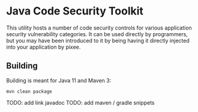 # Java Code Security Toolkit

This utility hosts a number of code security controls for various application security vulnerability categories. It can 
be used directly by programmers, but you may have been introduced to it by being having it directly injected into
your application by pixee.


## Building
Building is meant for Java 11 and Maven 3:

```
mvn clean package
```

TODO: add link javadoc
TODO: add maven / gradle snippets